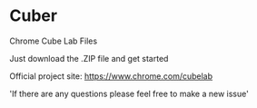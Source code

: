 # Cuber
Chrome Cube Lab Files

Just download the .ZIP file and get started

Official project site: https://www.chrome.com/cubelab

'If there are any questions please feel free to make a new issue'
